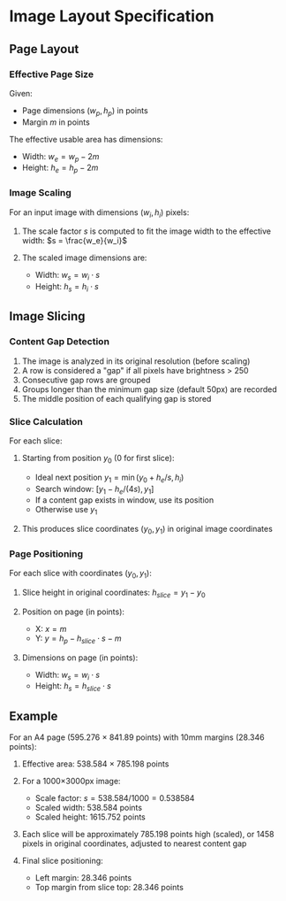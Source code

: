 # Image Layout Specification

## Page Layout

### Effective Page Size
Given:
- Page dimensions $(w_p, h_p)$ in points
- Margin $m$ in points

The effective usable area has dimensions:
- Width: $w_e = w_p - 2m$
- Height: $h_e = h_p - 2m$

### Image Scaling
For an input image with dimensions $(w_i, h_i)$ pixels:

1. The scale factor $s$ is computed to fit the image width to the effective width:
   $s = \frac{w_e}{w_i}$

2. The scaled image dimensions are:
   - Width: $w_s = w_i \cdot s$
   - Height: $h_s = h_i \cdot s$

## Image Slicing

### Content Gap Detection
1. The image is analyzed in its original resolution (before scaling)
2. A row is considered a "gap" if all pixels have brightness > 250
3. Consecutive gap rows are grouped
4. Groups longer than the minimum gap size (default 50px) are recorded
5. The middle position of each qualifying gap is stored

### Slice Calculation
For each slice:

1. Starting from position $y_0$ (0 for first slice):
   - Ideal next position $y_1 = \min(y_0 + h_e/s, h_i)$
   - Search window: $[y_1 - h_e/(4s), y_1]$
   - If a content gap exists in window, use its position
   - Otherwise use $y_1$

2. This produces slice coordinates $(y_0, y_1)$ in original image coordinates

### Page Positioning
For each slice with coordinates $(y_0, y_1)$:

1. Slice height in original coordinates: $h_{slice} = y_1 - y_0$

2. Position on page (in points):
   - X: $x = m$
   - Y: $y = h_p - h_{slice} \cdot s - m$

3. Dimensions on page (in points):
   - Width: $w_s = w_i \cdot s$
   - Height: $h_s = h_{slice} \cdot s$

## Example

For an A4 page (595.276 × 841.89 points) with 10mm margins (28.346 points):

1. Effective area: 538.584 × 785.198 points

2. For a 1000×3000px image:
   - Scale factor: $s = 538.584/1000 = 0.538584$
   - Scaled width: 538.584 points
   - Scaled height: 1615.752 points

3. Each slice will be approximately 785.198 points high (scaled), or 1458 pixels in original coordinates, adjusted to nearest content gap

4. Final slice positioning:
   - Left margin: 28.346 points
   - Top margin from slice top: 28.346 points
